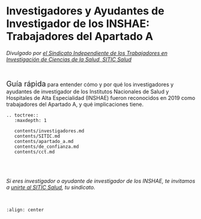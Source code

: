 # **Investigadores y Ayudantes de Investigador de los INSHAE: Trabajadores del Apartado A**

*Divulgado por [el Sindicato Independiente de los Trabajadores en Investigación de Ciencias de la Salud, SITIC Salud](https://www.siticsalud.org/)*

<br>

<span style="font-size: 140%;">Guía rápida</span> para entender cómo y por qué 
los investigadores y ayudantes de investigador de los Institutos Nacionales de Salud y Hospitales de Alta Especialidad (INSHAE)
fueron reconocidos en 2019 como trabajadores del Apartado A, y qué implicaciones tiene.

```{eval-rst}
.. toctree::
   :maxdepth: 1

   contents/investigadores.md
   contents/SITIC.md
   contents/apartado_a.md
   contents/de_confianza.md
   contents/cct.md
```

<br><br>

*Si eres investigador o ayudante de investigador de los INSHAE, te invitamos a [unirte al SITIC Salud](https://www.siticsalud.org/), tu sindicato.*

<br>

```{image} logo_sitic.png
:align: center
```
<br><br>
